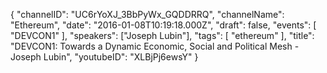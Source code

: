 {
    "channelID": "UC6rYoXJ_3BbPyWx_GQDDRRQ",
    "channelName": "Ethereum",
    "date": "2016-01-08T10:19:18.000Z",
    "draft": false,
    "events": [
        "DEVCON1"
    ],
    "speakers": ["Joseph Lubin"],
    "tags": [
        "ethereum"
    ],
    "title": "DEVCON1: Towards a Dynamic Economic, Social and Political Mesh - Joseph Lubin",
    "youtubeID": "XLBjPj6ewsY"
}
